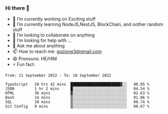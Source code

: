 ### Hi there 👋

<!--
**charlieScript/charlieScript** is a ✨ _special_ ✨ repository because its `README.md` (this file) appears on your GitHub profile.

Here are some ideas to get you started: -->

- 🔭 I’m currently working on Exciting stuff
- 🌱 I’m currently learning NodeJS,NestJS, BlockChain, and oother random stuff
- 👯 I’m looking to collaborate on anything
- 🤔 I’m looking for help with ...
- 💬 Ask me about anything
- 📫 How to reach me: gozione3@gmail.com
- 😄 Pronouns: HE/HIM
- ⚡ Fun fact: 
<!--START_SECTION:waka-->

```text
From: 11 September 2022 - To: 18 September 2022

TypeScript   20 hrs 42 mins  ██████████████████████▓░░   90.05 %
JSON         1 hr 2 mins     █░░░░░░░░░░░░░░░░░░░░░░░░   04.54 %
HTML         36 mins         ▓░░░░░░░░░░░░░░░░░░░░░░░░   02.63 %
Bash         14 mins         ▒░░░░░░░░░░░░░░░░░░░░░░░░   01.06 %
SQL          10 mins         ▒░░░░░░░░░░░░░░░░░░░░░░░░   00.74 %
Git Config   9 mins          ▒░░░░░░░░░░░░░░░░░░░░░░░░   00.67 %
```

<!--END_SECTION:waka-->
